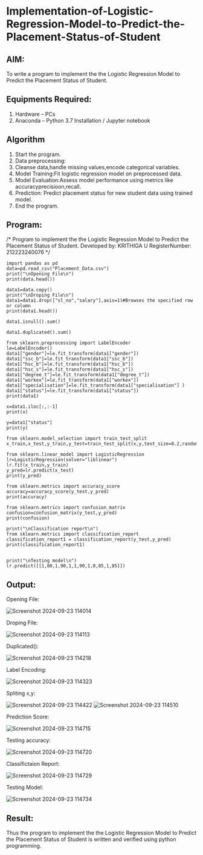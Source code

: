 # Implementation-of-Logistic-Regression-Model-to-Predict-the-Placement-Status-of-Student

## AIM:
To write a program to implement the the Logistic Regression Model to Predict the Placement Status of Student.

## Equipments Required:
1. Hardware – PCs
2. Anaconda – Python 3.7 Installation / Jupyter notebook

## Algorithm
1. Start the program.
2. Data preprocessing:
3. Cleanse data,handle missing values,encode categorical variables.
4. Model Training:Fit logistic regression model on preprocessed data.
5. Model Evaluation:Assess model performance using metrics like accuracyprecisioon,recall.
6. Prediction: Predict placement status for new student data using trained model.
7. End the program.

## Program:
/*
Program to implement the the Logistic Regression Model to Predict the Placement Status of Student.
Developed by: KRITHIGA U
RegisterNumber:  212223240076
*/
```
import pandas as pd
data=pd.read_csv("Placement_Data.csv")
print("\nOpening File\n")
print(data.head())

data1=data.copy()
print("\nDroping File\n")
data1=data1.drop(["sl_no","salary"],axis=1)#Browses the specified row or column
print(data1.head())

data1.isnull().sum()

data1.duplicated().sum()

from sklearn.preprocessing import LabelEncoder
le=LabelEncoder()
data1["gender"]=le.fit_transform(data1["gender"])
data1["ssc_b"]=le.fit_transform(data1["ssc_b"])
data1["hsc_b"]=le.fit_transform(data1["hsc_b"])
data1["hsc_s"]=le.fit_transform(data1["hsc_s"])
data1["degree_t"]=le.fit_transform(data1["degree_t"])
data1["workex"]=le.fit_transform(data1["workex"])
data1["specialisation"]=le.fit_transform(data1["specialisation"] )     
data1["status"]=le.fit_transform(data1["status"])       
print(data1)

x=data1.iloc[:,:-1]
print(x)

y=data1["status"]
print(y)

from sklearn.model_selection import train_test_split
x_train,x_test,y_train,y_test=train_test_split(x,y,test_size=0.2,random_state=0)

from sklearn.linear_model import LogisticRegression
lr=LogisticRegression(solver="liblinear")
lr.fit(x_train,y_train)
y_pred=lr.predict(x_test)
print(y_pred)

from sklearn.metrics import accuracy_score
accuracy=accuracy_score(y_test,y_pred)
print(accuracy)

from sklearn.metrics import confusion_matrix
confusion=confusion_matrix(y_test,y_pred)
print(confusion)

print("\nClassification report\n")
from sklearn.metrics import classification_report
classification_report1 = classification_report(y_test,y_pred)
print(classification_report1)


print("\nTesting model\n")
lr.predict([[1,80,1,90,1,1,90,1,0,85,1,85]])

```

## Output:
Opening File:

![Screenshot 2024-09-23 114014](https://github.com/user-attachments/assets/c1d566ed-d2c2-46f4-985e-72a2713c0639)

Droping File:

![Screenshot 2024-09-23 114113](https://github.com/user-attachments/assets/b4389b25-0c22-4a7a-8bd7-ea70c5a8808f)

Duplicated():

![Screenshot 2024-09-23 114218](https://github.com/user-attachments/assets/103b50b3-754a-4aab-a85c-1ce26ddd33cd)

Label Encoding:

![Screenshot 2024-09-23 114323](https://github.com/user-attachments/assets/8eefe3a7-9ca0-4ef7-9a9c-1524aa76907a)

Spliting x,y:

![Screenshot 2024-09-23 114422](https://github.com/user-attachments/assets/7a6dfbac-8f56-42af-8737-2fd2211c1d0c)
![Screenshot 2024-09-23 114510](https://github.com/user-attachments/assets/409dd0b7-f214-43ce-954d-824783417b9e)

Prediction Score:

![Screenshot 2024-09-23 114715](https://github.com/user-attachments/assets/86cbe1be-e16a-4bc5-bd53-e0b4edf925a4)

Testing accuracy:

![Screenshot 2024-09-23 114720](https://github.com/user-attachments/assets/ce03adb3-b549-4cab-a4a4-e31d19d1b4fc)

Classifictaion Report:

![Screenshot 2024-09-23 114729](https://github.com/user-attachments/assets/ea6f171d-41d7-4c60-8bb5-344f9bb4b8eb)

Testing Model:

![Screenshot 2024-09-23 114734](https://github.com/user-attachments/assets/3dd7dc90-f3fa-4b57-980f-1d79d79fd574)

## Result:
Thus the program to implement the the Logistic Regression Model to Predict the Placement Status of Student is written and verified using python programming.
